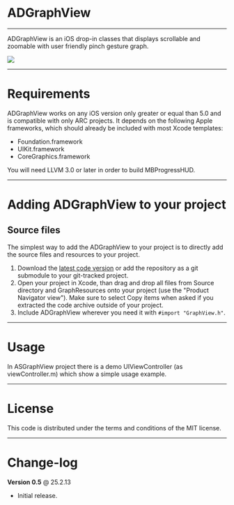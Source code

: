 ADGraphView
=============
-------------

ADGraphView is an iOS drop-in classes that displays scrollable and zoomable with user friendly pinch gesture graph.

[![](https://dl.dropbox.com/u/25847340/ADGraphView/screenshot1-thumb.png)](https://dl.dropbox.com/u/25847340/ADGraphView/screenshot1.png)

------------
Requirements
============

ADGraphView works on any iOS version only greater or equal than 5.0 and is compatible with only ARC projects. It depends on the following Apple frameworks, which should already be included with most Xcode templates:

* Foundation.framework
* UIKit.framework
* CoreGraphics.framework

You will need LLVM 3.0 or later in order to build MBProgressHUD. 

------------------------------------
Adding ADGraphView to your project
====================================

Source files
------------

The simplest way to add the ADGraphView to your project is to directly add the source files and resources to your project.

1. Download the [latest code version](https://github.com/Antondomashnev/ADGraphView/downloads) or add the repository as a git submodule to your git-tracked project. 
2. Open your project in Xcode, than drag and drop all files from Source directory and GraphResources onto your project (use the "Product Navigator view"). Make sure to select Copy items when asked if you extracted the code archive outside of your project. 
3. Include ADGraphView wherever you need it with `#import "GraphView.h"`.

-----
Usage
=====

In ASGraphView project there is a demo UIViewController (as viewController.m) which show a simple usage example.

-------
License
=======

This code is distributed under the terms and conditions of the MIT license. 

----------
Change-log
==========

**Version 0.5** @ 25.2.13

- Initial release.
